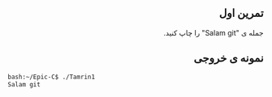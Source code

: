 <div dir="rtl">

## تمرین اول

جمله ی "Salam git" را چاپ کنید.

## نمونه ی خروجی

</div>

```bash
bash:~/Epic-C$ ./Tamrin1                                        
Salam git
```


